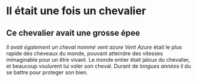 # Il était une fois un chevalier
## **Ce chevalier avait une grosse épee**
*Il avait également un cheval nommé vent azure*
_Vent Azure_ était le plus rapide des cheveaux du monde, pouvant atteindre des vitesses inimaginable pour un être vivant.
Le monde entier était jaloux du chevalier, et beaucoup voulurent lui voler son cheval.
Durant de *longues années* il du se battre pour proteger son bien.
